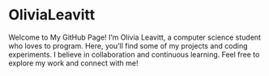 # OliviaLeavitt
Welcome to My GitHub Page! I’m Olivia Leavitt, a computer science student who loves to program. Here, you’ll find some of my projects and coding experiments. I believe in collaboration and continuous learning. Feel free to explore my work and connect with me!
